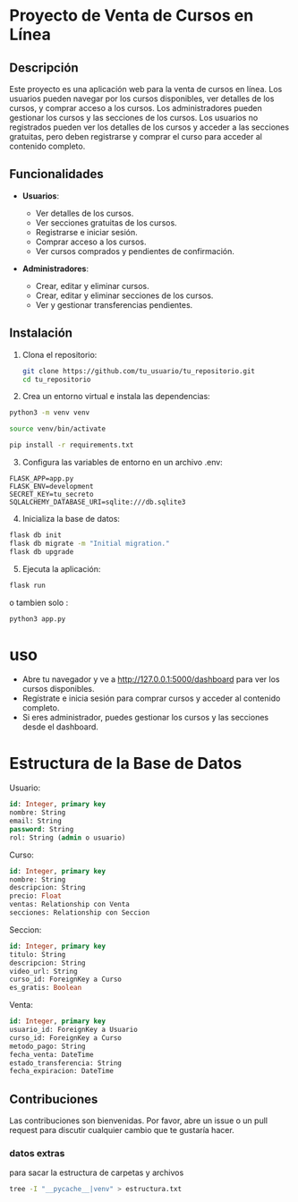 # Proyecto de Venta de Cursos en Línea

## Descripción

Este proyecto es una aplicación web para la venta de cursos en línea. Los usuarios pueden navegar por los cursos disponibles, ver detalles de los cursos, y comprar acceso a los cursos. Los administradores pueden gestionar los cursos y las secciones de los cursos. Los usuarios no registrados pueden ver los detalles de los cursos y acceder a las secciones gratuitas, pero deben registrarse y comprar el curso para acceder al contenido completo.

## Funcionalidades

- **Usuarios**:
  - Ver detalles de los cursos.
  - Ver secciones gratuitas de los cursos.
  - Registrarse e iniciar sesión.
  - Comprar acceso a los cursos.
  - Ver cursos comprados y pendientes de confirmación.

- **Administradores**:
  - Crear, editar y eliminar cursos.
  - Crear, editar y eliminar secciones de los cursos.
  - Ver y gestionar transferencias pendientes.

## Instalación

1. Clona el repositorio:
   ```sh
   git clone https://github.com/tu_usuario/tu_repositorio.git
   cd tu_repositorio
   ```
2. Crea un entorno virtual e instala las dependencias:
```bash
python3 -m venv venv
```
```bash
source venv/bin/activate
```
```bash
pip install -r requirements.txt
```
3. Configura las variables de entorno en un archivo .env:
```.env
FLASK_APP=app.py
FLASK_ENV=development
SECRET_KEY=tu_secreto
SQLALCHEMY_DATABASE_URI=sqlite:///db.sqlite3
```
4. Inicializa la base de datos:
```bash
flask db init
flask db migrate -m "Initial migration."
flask db upgrade
```
5. Ejecuta la aplicación:
```bash
flask run 
```
o tambien solo :
```bash
python3 app.py
```
# uso

- Abre tu navegador y ve a http://127.0.0.1:5000/dashboard para ver los cursos disponibles.
- Regístrate e inicia sesión para comprar cursos y acceder al contenido completo.
- Si eres administrador, puedes gestionar los cursos y las secciones desde el dashboard.
# Estructura de la Base de Datos

Usuario:
```sql
id: Integer, primary key
nombre: String
email: String
password: String
rol: String (admin o usuario)
```
Curso:
```sql
id: Integer, primary key
nombre: String
descripcion: String
precio: Float
ventas: Relationship con Venta
secciones: Relationship con Seccion
```
Seccion:
```sql
id: Integer, primary key
titulo: String
descripcion: String
video_url: String
curso_id: ForeignKey a Curso
es_gratis: Boolean
```
Venta:
```sql
id: Integer, primary key
usuario_id: ForeignKey a Usuario
curso_id: ForeignKey a Curso
metodo_pago: String
fecha_venta: DateTime
estado_transferencia: String
fecha_expiracion: DateTime
```

## Contribuciones
Las contribuciones son bienvenidas. Por favor, abre un issue o un pull request para discutir cualquier cambio que te gustaría hacer.


### datos extras
para sacar la estructura de carpetas y archivos
```bash
tree -I "__pycache__|venv" > estructura.txt
```
